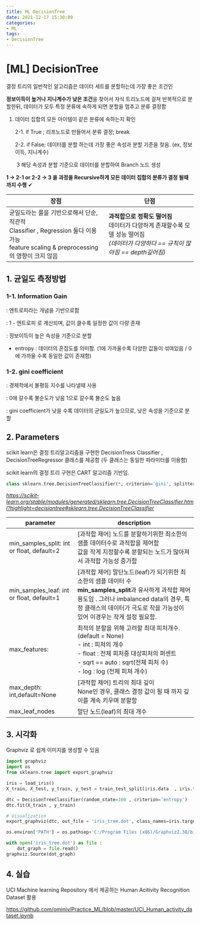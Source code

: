 ```yaml
---
title: ML DecisionTree 
date: 2021-12-17 15:30:09
categories:
- ML
tags:
- DecisionTree
---
```


# [ML] DecisionTree

결정 트리의 일반적인 알고리즘은 데이터 세트를 분할하는데 가장 좋은 조건인

**정보이득이 높거나 지니계수가 낮은 조건**을 찾아서 자식 트리노드에 걸쳐 반복적으로 분할한뒤, 데이터가 모두 특정 분류에 속하게 되면 분할을 멈추고 분류 결정함



1. 데이터 집합의 모든 아이템이 같은 분류에 속하는지 확인

   2-1. if True ; 리프노드로 만들어서 분류 결정; break

   2-2. if False;  데이터를 분할 하는데 가장 좋은 속성과 분할 기준을 찾음. (ex, 정보이득, 지니계수)

   ​	3 해당 속성과 분할 기준으로 데이터를 분할하여 Branch 노드 생성

**1 -> 2-1 or 2-2 -> 3 을 과정을 Recursive하게 모든 데이터 집합의 분류가 결정 될때 까지 수행** ✔



| 장점                                                         | 단점                                                         |
| ------------------------------------------------------------ | ------------------------------------------------------------ |
| 균일도라는 룰을 기반으로해서 단순, 직관적 <br /> Classifier , Regression 둘다 이용 가능<br />feature scaling & preprocessing 의 영향이 크지 않음 | **과적합으로 정확도 떨어짐<br />** 데이터가 다양하게 존재할수록  모델 성능 떨어짐 <br /> *(데이터가 다양하다 == 규칙이 많아짐 == depth깊어짐)* |



## 1. 균일도 측정방법

### 1-1. Information Gain

: 엔트로피라는 개념을 기반으로함 

: 1 - 엔트로피 로 계산되며, 값이 클수록 일정한 값이 다량 존재

: 정보이득이 높은 속성을 기준으로 분할



+ entropy :  데이터의 혼잡도를 의미함. 
(1에 가까울수록 다양한 값들이 섞여있음 / 0 에 가까울 수록 동일한 값이 존재함)



### 1-2. gini coefficient

: 경제학에서 불평등 지수를 나타낼때 사용

: 0에 갈수록 불순도가 낮음 1으로 갈수록 불순도 높음

: gini coefficient가 낮을 수록 데이터의 균일도가 높으므로, 낮은 속성을 기준으로 분할



## 2. Parameters

scikit learn은 결정 트리알고리즘을 구현한 DecisionTress Classifier , DecisionTreeRegressor 클래스를 제공함 (두 클래스는 동일한 파라미터를 이용함)

scikit learn의 결정 트리 구현은 CART 알고리즘 기반임. 

```python
class sklearn.tree.DecisionTreeClassifier(*, criterion='gini', splitter='best', max_depth=None, min_samples_split=2, min_samples_leaf=1, min_weight_fraction_leaf=0.0, max_features=None, random_state=None, max_leaf_nodes=None, min_impurity_decrease=0.0, class_weight=None, ccp_alpha=0.0)
```

*https://scikit-learn.org/stable/modules/generated/sklearn.tree.DecisionTreeClassifier.html?highlight=decisiontree#sklearn.tree.DecisionTreeClassifier*

| parameter                                  | description                                                  |
| ------------------------------------------ | ------------------------------------------------------------ |
| min_samples_split: int or float, default=2 | [과적합 제어] 노드를 분할하기위한 최소한의 샘플 데이터수로 과적합을 제어함<br />값을 작게 지정할수록 분할되는 노드가 많아져서 과적합 가능성 증가함 |
| min_samples_leaf: int or float, default=1  | [과적합 제어] 말단노드(leaf)가 되기위한 최소한의 샘플 데이터 수<br />**min_samples_split**과 유사하게 과적합 제어 용도임 . 그러나 imbalanced data의 경우, 특정 클래스의 데이터가 극도로 작을 가능성이 있어 이경우는 작게 설정 필요함. |
| max_features:                              | 최적의 분할을 위해 고려할 최대 피처개수. (default = None)<br />- int : 피쳐의 개수<br />- float : 전체 피처중 대상피처의 퍼센트<br />- sqrt == auto : sqrt(전체 피처 수)<br />- log : log (전체 피쳐 개수) |
| max_depth: int,default=None                | [과적합 제어] 트리의 최대 깊이<br />None인 경우, 클래스 결정 값이 될 때 까지 깊이를 계속 키우며 분할함 |
| max_leaf_nodes                             | 말단 노드(leaf)의 최대 개수                                  |



## 3. 시각화

Graphviz 로 쉽게 이미지를 생성할 수 있음

```python
import graphviz
import os
from sklearn.tree import export_graphviz

iris = load_iris()
X_train, X_test, y_train, y_test = train_test_split(iris.data  , iris.target ,test_size = 0.2 , shuffle = True  ,random_state = 100 ) 

dtc = DecisionTreeClassifier(random_state=100 , criterion='entropy') 
dtc.fit(X_train , y_train)

# Visualization
export_graphviz(dtc, out_file = 'iris_tree.dot', class_names=iris.target_names, feature_names= iris.feature_names, impurity=True, filled=True)

os.environ['PATH'] = os.pathsep+'C:/Program Files (x86)/Graphviz2.38/bin/'

with open('iris_tree.dot') as file :
    dot_graph = file.read()
graphviz.Source(dot_graph)
```



## 4. 실습

UCI Machine learning Repository 에서 제공하는 Human Acitivity Recognition Dataset 활용

https://github.com/ominiv/Practice_ML/blob/master/UCI_Human_activity_dataset.ipynb

